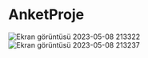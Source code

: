 # AnketProje
![Ekran görüntüsü 2023-05-08 213322](https://user-images.githubusercontent.com/122534144/236904298-9f5f354a-49c3-43ab-934e-5fd744f29c6a.png)
![Ekran görüntüsü 2023-05-08 213237](https://user-images.githubusercontent.com/122534144/236904303-27e5ee5e-54a3-4021-b20f-6f43447a5ade.png)
